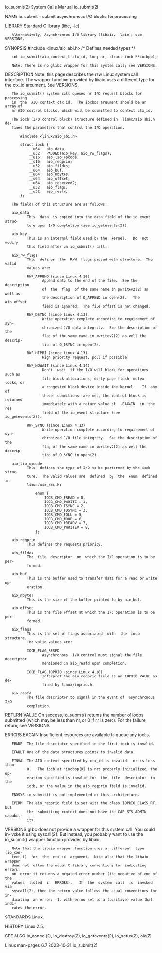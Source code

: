 io_submit(2)                  System Calls Manual                 io_submit(2)

NAME
       io_submit - submit asynchronous I/O blocks for processing

LIBRARY
       Standard C library (libc, -lc)

       Alternatively, Asynchronous I/O library (libaio, -laio); see VERSIONS.

SYNOPSIS
       #include <linux/aio_abi.h>          /* Defines needed types */

       int io_submit(aio_context_t ctx_id, long nr, struct iocb **iocbpp);

       Note: There is no glibc wrapper for this system call; see VERSIONS.

DESCRIPTION
       Note:  this  page  describes  the raw Linux system call interface.  The
       wrapper function provided by libaio  uses  a  different  type  for  the
       ctx_id argument.  See VERSIONS.

       The io_submit() system call queues nr I/O request blocks for processing
       in  the  AIO context ctx_id.  The iocbpp argument should be an array of
       nr AIO control blocks, which will be submitted to context ctx_id.

       The iocb (I/O control block) structure defined in  linux/aio_abi.h  de‐
       fines the parameters that control the I/O operation.

           #include <linux/aio_abi.h>

           struct iocb {
               __u64   aio_data;
               __u32   PADDED(aio_key, aio_rw_flags);
               __u16   aio_lio_opcode;
               __s16   aio_reqprio;
               __u32   aio_fildes;
               __u64   aio_buf;
               __u64   aio_nbytes;
               __s64   aio_offset;
               __u64   aio_reserved2;
               __u32   aio_flags;
               __u32   aio_resfd;
           };

       The fields of this structure are as follows:

       aio_data
              This  data  is copied into the data field of the io_event struc‐
              ture upon I/O completion (see io_getevents(2)).

       aio_key
              This is an internal field used by the  kernel.   Do  not  modify
              this field after an io_submit() call.

       aio_rw_flags
              This  defines  the  R/W  flags passed with structure.  The valid
              values are:

              RWF_APPEND (since Linux 4.16)
                     Append data to the end of the file.  See the  description
                     of  the  flag  of the same name in pwritev2(2) as well as
                     the description of O_APPEND in open(2).   The  aio_offset
                     field is ignored.  The file offset is not changed.

              RWF_DSYNC (since Linux 4.13)
                     Write operation complete according to requirement of syn‐
                     chronized I/O data integrity.  See the description of the
                     flag of the same name in pwritev2(2) as well the descrip‐
                     tion of O_DSYNC in open(2).

              RWF_HIPRI (since Linux 4.13)
                     High priority request, poll if possible

              RWF_NOWAIT (since Linux 4.14)
                     Don't  wait  if the I/O will block for operations such as
                     file block allocations, dirty page flush, mutex locks, or
                     a congested block device inside the kernel.   If  any  of
                     these  conditions  are met, the control block is returned
                     immediately with a return value of  -EAGAIN  in  the  res
                     field of the io_event structure (see io_getevents(2)).

              RWF_SYNC (since Linux 4.13)
                     Write operation complete according to requirement of syn‐
                     chronized I/O file integrity.  See the description of the
                     flag of the same name in pwritev2(2) as well the descrip‐
                     tion of O_SYNC in open(2).

       aio_lio_opcode
              This  defines the type of I/O to be performed by the iocb struc‐
              ture.  The valid values are  defined  by  the  enum  defined  in
              linux/aio_abi.h:

                  enum {
                      IOCB_CMD_PREAD = 0,
                      IOCB_CMD_PWRITE = 1,
                      IOCB_CMD_FSYNC = 2,
                      IOCB_CMD_FDSYNC = 3,
                      IOCB_CMD_POLL = 5,
                      IOCB_CMD_NOOP = 6,
                      IOCB_CMD_PREADV = 7,
                      IOCB_CMD_PWRITEV = 8,
                  };

       aio_reqprio
              This defines the requests priority.

       aio_fildes
              The  file  descriptor  on  which the I/O operation is to be per‐
              formed.

       aio_buf
              This is the buffer used to transfer data for a read or write op‐
              eration.

       aio_nbytes
              This is the size of the buffer pointed to by aio_buf.

       aio_offset
              This is the file offset at which the I/O operation is to be per‐
              formed.

       aio_flags
              This is the set of flags associated  with  the  iocb  structure.
              The valid values are:

              IOCB_FLAG_RESFD
                     Asynchronous  I/O control must signal the file descriptor
                     mentioned in aio_resfd upon completion.

              IOCB_FLAG_IOPRIO (since Linux 4.18)
                     Interpret the aio_reqprio field as an IOPRIO_VALUE as de‐
                     fined by linux/ioprio.h.

       aio_resfd
              The file descriptor to signal in the event of  asynchronous  I/O
              completion.

RETURN VALUE
       On  success,  io_submit()  returns the number of iocbs submitted (which
       may be less than nr, or 0 if nr is zero).  For the failure return,  see
       VERSIONS.

ERRORS
       EAGAIN Insufficient resources are available to queue any iocbs.

       EBADF  The file descriptor specified in the first iocb is invalid.

       EFAULT One of the data structures points to invalid data.

       EINVAL The AIO context specified by ctx_id is invalid.  nr is less than
              0.   The iocb at *iocbpp[0] is not properly initialized, the op‐
              eration specified is invalid for  the  file  descriptor  in  the
              iocb, or the value in the aio_reqprio field is invalid.

       ENOSYS io_submit() is not implemented on this architecture.

       EPERM  The aio_reqprio field is set with the class IOPRIO_CLASS_RT, but
              the  submitting context does not have the CAP_SYS_ADMIN capabil‐
              ity.

VERSIONS
       glibc does not provide a wrapper for this system call.  You  could  in‐
       voke  it  using  syscall(2).  But instead, you probably want to use the
       io_submit() wrapper function provided by libaio.

       Note that the libaio wrapper function uses a  different  type  (io_con‐
       text_t)  for  the  ctx_id  argument.  Note also that the libaio wrapper
       does not follow the usual C library conventions for indicating  errors:
       on  error it returns a negated error number (the negative of one of the
       values  listed  in  ERRORS).   If  the  system  call  is  invoked   via
       syscall(2), then the return value follows the usual conventions for in‐
       dicating  an error: -1, with errno set to a (positive) value that indi‐
       cates the error.

STANDARDS
       Linux.

HISTORY
       Linux 2.5.

SEE ALSO
       io_cancel(2), io_destroy(2), io_getevents(2), io_setup(2), aio(7)

Linux man-pages 6.7               2023-10-31                      io_submit(2)
